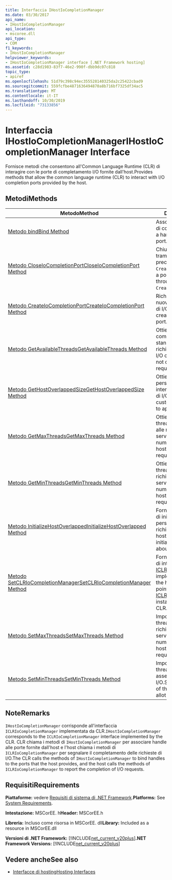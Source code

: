 ```yaml
---
title: Interfaccia IHostIoCompletionManager
ms.date: 03/30/2017
api_name:
- IHostIoCompletionManager
api_location:
- mscoree.dll
api_type:
- COM
f1_keywords:
- IHostIoCompletionManager
helpviewer_keywords:
- IHostIoCompletionManager interface [.NET Framework hosting]
ms.assetid: c28d1983-83f7-46e2-990f-dbb9dc07c818
topic_type:
- apiref
ms.openlocfilehash: 51d79c398c94ec355528140325da2c25422cbad9
ms.sourcegitcommit: 559fcfbe4871636494870a8b716bf7325df34ac5
ms.translationtype: MT
ms.contentlocale: it-IT
ms.lasthandoff: 10/30/2019
ms.locfileid: "73133856"
---
```

# <a name="ihostiocompletionmanager-interface"></a><span data-ttu-id="cdfe4-102">Interfaccia IHostIoCompletionManager</span><span class="sxs-lookup"><span data-stu-id="cdfe4-102">IHostIoCompletionManager Interface</span></span>
<span data-ttu-id="cdfe4-103">Fornisce metodi che consentono all'Common Language Runtime (CLR) di interagire con le porte di completamento I/O fornite dall'host.</span><span class="sxs-lookup"><span data-stu-id="cdfe4-103">Provides methods that allow the common language runtime (CLR) to interact with I/O completion ports provided by the host.</span></span>  
  
## <a name="methods"></a><span data-ttu-id="cdfe4-104">Metodi</span><span class="sxs-lookup"><span data-stu-id="cdfe4-104">Methods</span></span>  
  
|<span data-ttu-id="cdfe4-105">Metodo</span><span class="sxs-lookup"><span data-stu-id="cdfe4-105">Method</span></span>|<span data-ttu-id="cdfe4-106">Descrizione</span><span class="sxs-lookup"><span data-stu-id="cdfe4-106">Description</span></span>|  
|------------|-----------------|  
|[<span data-ttu-id="cdfe4-107">Metodo bind</span><span class="sxs-lookup"><span data-stu-id="cdfe4-107">Bind Method</span></span>](../../../../docs/framework/unmanaged-api/hosting/ihostiocompletionmanager-bind-method.md)|<span data-ttu-id="cdfe4-108">Associa un handle a una porta di completamento di I/O.</span><span class="sxs-lookup"><span data-stu-id="cdfe4-108">Binds a handle to an I/O completion port.</span></span>|  
|[<span data-ttu-id="cdfe4-109">Metodo CloseIoCompletionPort</span><span class="sxs-lookup"><span data-stu-id="cdfe4-109">CloseIoCompletionPort Method</span></span>](../../../../docs/framework/unmanaged-api/hosting/ihostiocompletionmanager-closeiocompletionport-method.md)|<span data-ttu-id="cdfe4-110">Chiude una porta creata tramite una chiamata precedente a `CreateIoCompletionPort`.</span><span class="sxs-lookup"><span data-stu-id="cdfe4-110">Closes a port that was created through an earlier call to `CreateIoCompletionPort`.</span></span>|  
|[<span data-ttu-id="cdfe4-111">Metodo CreateIoCompletionPort</span><span class="sxs-lookup"><span data-stu-id="cdfe4-111">CreateIoCompletionPort Method</span></span>](../../../../docs/framework/unmanaged-api/hosting/ihostiocompletionmanager-createiocompletionport-method.md)|<span data-ttu-id="cdfe4-112">Richiede che l'host crei una nuova porta di completamento di I/O.</span><span class="sxs-lookup"><span data-stu-id="cdfe4-112">Requests that the host create a new I/O completion port.</span></span>|  
|[<span data-ttu-id="cdfe4-113">Metodo GetAvailableThreads</span><span class="sxs-lookup"><span data-stu-id="cdfe4-113">GetAvailableThreads Method</span></span>](../../../../docs/framework/unmanaged-api/hosting/ihostiocompletionmanager-getavailablethreads-method.md)|<span data-ttu-id="cdfe4-114">Ottiene il numero di thread di completamento di I/O che non stanno attualmente elaborando richieste.</span><span class="sxs-lookup"><span data-stu-id="cdfe4-114">Gets the number of I/O completion threads that are not currently processing requests.</span></span>|  
|[<span data-ttu-id="cdfe4-115">Metodo GetHostOverlappedSize</span><span class="sxs-lookup"><span data-stu-id="cdfe4-115">GetHostOverlappedSize Method</span></span>](../../../../docs/framework/unmanaged-api/hosting/ihostiocompletionmanager-gethostoverlappedsize-method.md)|<span data-ttu-id="cdfe4-116">Ottiene le dimensioni dei dati personalizzati che l'host intende accodare alle richieste di I/O.</span><span class="sxs-lookup"><span data-stu-id="cdfe4-116">Gets the size of any custom data the host intends to append to I/O requests.</span></span>|  
|[<span data-ttu-id="cdfe4-117">Metodo GetMaxThreads</span><span class="sxs-lookup"><span data-stu-id="cdfe4-117">GetMaxThreads Method</span></span>](../../../../docs/framework/unmanaged-api/hosting/ihostiocompletionmanager-getmaxthreads-method.md)|<span data-ttu-id="cdfe4-118">Ottiene il numero massimo di thread che l'host può allocare alle richieste di I/O del servizio.</span><span class="sxs-lookup"><span data-stu-id="cdfe4-118">Gets the maximum number of threads that the host can allot to service I/O requests.</span></span>|  
|[<span data-ttu-id="cdfe4-119">Metodo GetMinThreads</span><span class="sxs-lookup"><span data-stu-id="cdfe4-119">GetMinThreads Method</span></span>](../../../../docs/framework/unmanaged-api/hosting/ihostiocompletionmanager-getminthreads-method.md)|<span data-ttu-id="cdfe4-120">Ottiene il numero minimo di thread fornito dall'host alle richieste di I/O del servizio.</span><span class="sxs-lookup"><span data-stu-id="cdfe4-120">Gets the minimum number of threads that the host provides to service I/O requests.</span></span>|  
|[<span data-ttu-id="cdfe4-121">Metodo InitializeHostOverlapped</span><span class="sxs-lookup"><span data-stu-id="cdfe4-121">InitializeHostOverlapped Method</span></span>](../../../../docs/framework/unmanaged-api/hosting/ihostiocompletionmanager-initializehostoverlapped-method.md)|<span data-ttu-id="cdfe4-122">Fornisce all'host la possibilità di inizializzare tutti i dati personalizzati relativi a una richiesta di I/O.</span><span class="sxs-lookup"><span data-stu-id="cdfe4-122">Provides the host with an opportunity to initialize any custom data about an I/O request.</span></span>|  
|[<span data-ttu-id="cdfe4-123">Metodo SetCLRIoCompletionManager</span><span class="sxs-lookup"><span data-stu-id="cdfe4-123">SetCLRIoCompletionManager Method</span></span>](../../../../docs/framework/unmanaged-api/hosting/ihostiocompletionmanager-setclriocompletionmanager-method.md)|<span data-ttu-id="cdfe4-124">Fornisce all'host un puntatore di interfaccia a un'istanza di [ICLRIoCompletionManager](../../../../docs/framework/unmanaged-api/hosting/iclriocompletionmanager-interface.md) implementata da CLR.</span><span class="sxs-lookup"><span data-stu-id="cdfe4-124">Provides the host with an interface pointer to an [ICLRIoCompletionManager](../../../../docs/framework/unmanaged-api/hosting/iclriocompletionmanager-interface.md) instance implemented by the CLR.</span></span>|  
|[<span data-ttu-id="cdfe4-125">Metodo SetMaxThreads</span><span class="sxs-lookup"><span data-stu-id="cdfe4-125">SetMaxThreads Method</span></span>](../../../../docs/framework/unmanaged-api/hosting/ihostiocompletionmanager-setmaxthreads-method.md)|<span data-ttu-id="cdfe4-126">Imposta il numero massimo di thread allocati dall'host alle richieste di I/O del servizio.</span><span class="sxs-lookup"><span data-stu-id="cdfe4-126">Sets the maximum number of threads that the host allots to service I/O requests.</span></span>|  
|[<span data-ttu-id="cdfe4-127">Metodo SetMinThreads</span><span class="sxs-lookup"><span data-stu-id="cdfe4-127">SetMinThreads Method</span></span>](../../../../docs/framework/unmanaged-api/hosting/ihostiocompletionmanager-setminthreads-method.md)|<span data-ttu-id="cdfe4-128">Imposta il numero minimo di thread che l'host deve assegnare al completamento I/O.</span><span class="sxs-lookup"><span data-stu-id="cdfe4-128">Sets the minimum number of threads that the host should allot to I/O completion.</span></span>|  
  
## <a name="remarks"></a><span data-ttu-id="cdfe4-129">Note</span><span class="sxs-lookup"><span data-stu-id="cdfe4-129">Remarks</span></span>  
 <span data-ttu-id="cdfe4-130">`IHostIoCompletionManager` corrisponde all'interfaccia `ICLRIoCompletionManager` implementata da CLR.</span><span class="sxs-lookup"><span data-stu-id="cdfe4-130">`IHostIoCompletionManager` corresponds to the `ICLRIoCompletionManager` interface implemented by the CLR.</span></span> <span data-ttu-id="cdfe4-131">CLR chiama i metodi di `IHostIoCompletionManager` per associare handle alle porte fornite dall'host e l'host chiama i metodi di `ICLRIoCompletionManager` per segnalare il completamento delle richieste di I/O.</span><span class="sxs-lookup"><span data-stu-id="cdfe4-131">The CLR calls the methods of `IHostIoCompletionManager` to bind handles to the ports that the host provides, and the host calls the methods of `ICLRIoCompletionManager` to report the completion of I/O requests.</span></span>  
  
## <a name="requirements"></a><span data-ttu-id="cdfe4-132">Requisiti</span><span class="sxs-lookup"><span data-stu-id="cdfe4-132">Requirements</span></span>  
 <span data-ttu-id="cdfe4-133">**Piattaforme:** vedere [Requisiti di sistema di .NET Framework](../../../../docs/framework/get-started/system-requirements.md).</span><span class="sxs-lookup"><span data-stu-id="cdfe4-133">**Platforms:** See [System Requirements](../../../../docs/framework/get-started/system-requirements.md).</span></span>  
  
 <span data-ttu-id="cdfe4-134">**Intestazione:** MSCorEE. h</span><span class="sxs-lookup"><span data-stu-id="cdfe4-134">**Header:** MSCorEE.h</span></span>  
  
 <span data-ttu-id="cdfe4-135">**Libreria:** Incluso come risorsa in MSCorEE. dll</span><span class="sxs-lookup"><span data-stu-id="cdfe4-135">**Library:** Included as a resource in MSCorEE.dll</span></span>  
  
 <span data-ttu-id="cdfe4-136">**Versioni di .NET Framework:** [!INCLUDE[net_current_v20plus](../../../../includes/net-current-v20plus-md.md)]</span><span class="sxs-lookup"><span data-stu-id="cdfe4-136">**.NET Framework Versions:** [!INCLUDE[net_current_v20plus](../../../../includes/net-current-v20plus-md.md)]</span></span>  
  
## <a name="see-also"></a><span data-ttu-id="cdfe4-137">Vedere anche</span><span class="sxs-lookup"><span data-stu-id="cdfe4-137">See also</span></span>

- [<span data-ttu-id="cdfe4-138">Interfacce di hosting</span><span class="sxs-lookup"><span data-stu-id="cdfe4-138">Hosting Interfaces</span></span>](../../../../docs/framework/unmanaged-api/hosting/hosting-interfaces.md)
